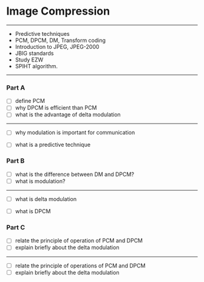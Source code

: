 # Image Compression
---
- Predictive techniques
- PCM, DPCM, DM, Transform coding
- Introduction to JPEG, JPEG-2000
- JBIG standards
- Study EZW
- SPIHT algorithm.
---
### Part A
- [ ] define PCM
- [ ] why DPCM is efficient than PCM
- [ ] what is the advantage of delta modulation
---
- [ ] why modulation is important for communication
- [ ] what is a predictive technique


### Part B
- [ ] what is the difference between DM and DPCM?
- [ ] what is modulation?
---
- [ ] what is delta modulation
- [ ] what is DPCM


### Part C
- [ ] relate the principle of operation of PCM and DPCM
- [ ] explain briefly about the delta modulation
---
- [ ] relate the principle of operations of PCM and DPCM
- [ ] explain briefly about the delta modulation
